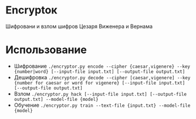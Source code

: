 # Encryptoк
Шифровани и взлом шифров Цезаря Виженера и Вернама  

# Использование #
* Шифрование ```./encryptor.py encode --cipher {caesar,vigenere} --key {number|word} [--input-file input.txt] [--output-file output.txt]```  
* Дешифровка ```./encryptor.py decode --cipher [caesar,vigenere] --key {number for caesar or word for vigenere} [--input-file input.txt] [--output-file output.txt]```
* Взлом ```./encryptor.py hack [--input-file input.txt] [--output-file output.txt] --model-file {model}```
* Обучение ```./encryptor.py train --text-file {input.txt} --model-file {model}```
